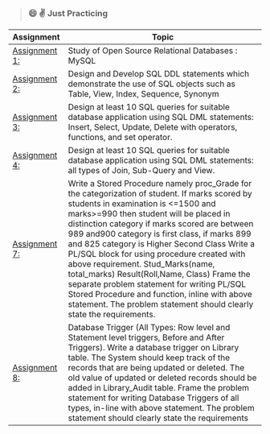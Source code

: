> ### :smile: :v: Just Practicing


|Assignment|Topic|
|--|--|
|[Assignment 1:](https://github.com/WaderManasi/TE-DBMSLab-Assignments/tree/master/A-01%20Study%20of%20RDBMS_%20MySQL) |Study of Open Source Relational Databases : MySQL|
|[Assignment 2:](https://github.com/WaderManasi/TE-DBMSLab-Assignments/tree/master/A-02%20SQL-DDL%20Commands)|Design and Develop SQL DDL statements which demonstrate the use of SQL objects such as Table, View, Index, Sequence, Synonym|
|[Assignment 3:](https://github.com/WaderManasi/TE-DBMSLab-Assignments/tree/master/A-03%20SQL-DML%20Commands)|Design at least 10 SQL queries for suitable database application using SQL DML statements: Insert, Select, Update, Delete with operators, functions, and set operator.|
|[Assignment 4:](https://github.com/WaderManasi/TE-DBMSLab-Assignments/tree/master/A-04%20SQL-DML%20Commands)|Design at least 10 SQL queries for suitable database application using SQL DML statements: all types of Join, Sub-Query and View.|
|[Assignment 7:](https://github.com/WaderManasi/TE-DBMSLab-Assignments/tree/master/A-07%20PLSQL%20Stored%20Procedures)|Write a Stored Procedure namely proc_Grade for the categorization of student. If marks scored by students in examination is <=1500 and marks>=990 then student will be placed in distinction category if marks scored are between 989 and900 category is first class, if marks 899 and 825 category is Higher Second Class Write a PL/SQL block for using procedure created with above requirement. Stud_Marks(name, total_marks) Result(Roll,Name, Class) Frame the separate problem statement for writing PL/SQL Stored Procedure and function, inline with above statement. The problem statement should clearly state the requirements.|
|[Assignment 8:](https://github.com/WaderManasi/TE-DBMSLab-Assignments/tree/master/A-08%20Database%20Triggers)|Database Trigger (All Types: Row level and Statement level triggers, Before and After Triggers). Write a database trigger on Library table. The System should keep track of the records that are being updated or deleted. The old value of updated or deleted records should be added in Library_Audit table. Frame the problem statement for writing Database Triggers of all types, in-line with above statement. The problem statement should clearly state the requirements|

